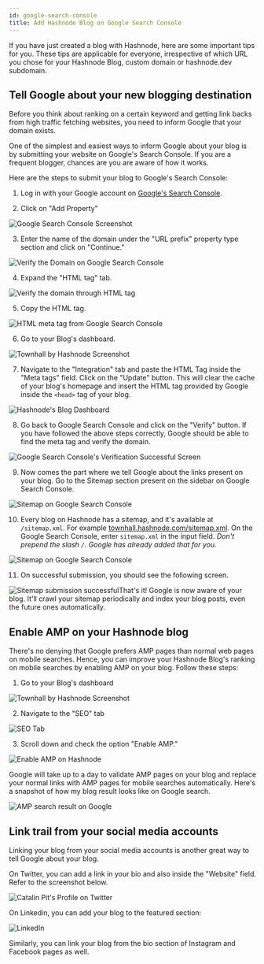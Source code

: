 ```yaml
---
id: google-search-console
title: Add Hashnode Blog on Google Search Console
---
```


If you have just created a blog with Hashnode, here are some important tips for you. These tips are applicable for everyone, irrespective of which URL you chose for your Hashnode Blog, custom domain or hashnode.dev subdomain.

## Tell Google about your new blogging destination

Before you think about ranking on a certain keyword and getting link backs from high traffic fetching websites, you need to inform Google that your domain exists.

One of the simplest and easiest ways to inform Google about your blog is by submitting your website on Google's Search Console. If you are a frequent blogger, chances are you are aware of how it works.

Here are the steps to submit your blog to Google's Search Console:

1.  Log in with your Google account on [Google's Search Console](https://search.google.com/search-console/about).

2.  Click on "Add Property"

![Google Search Console Screenshot](https://cdn.hashnode.com/res/hashnode/image/upload/v1597960215295/o4dwVl5JW.png?auto=compress)

3.  Enter the name of the domain under the "URL prefix" property type section and click on "Continue."
    
![Verify the Domain on Google Search Console](https://cdn.hashnode.com/res/hashnode/image/upload/v1597960261890/Jk-cmVc_M.png?auto=compress)

4.  Expand the "HTML tag" tab.
    
![Verify the domain through HTML tag](https://cdn.hashnode.com/res/hashnode/image/upload/v1597960299064/SomRhoGsb.png?auto=compress)

5.  Copy the HTML tag.

![HTML meta tag from Google Search Console](https://cdn.hashnode.com/res/hashnode/image/upload/v1597960330674/ZQdhu4F2K.png?auto=compress)

6.  Go to your Blog's dashboard.

![Townhall by Hashnode Screenshot](https://cdn.hashnode.com/res/hashnode/image/upload/v1615357422616/_tli8gbNz.png?auto=compress)

7.  Navigate to the "Integration" tab and paste the HTML Tag inside the "Meta tags" field. Click on the "Update" button. This will clear the cache of your blog's homepage and insert the HTML tag provided by Google inside the `<head>` tag of your blog.

![Hashnode's Blog Dashboard](https://cdn.hashnode.com/res/hashnode/image/upload/v1615357496477/H6BxAc1Ba.png?auto=compress)

8.  Go back to Google Search Console and click on the "Verify" button. If you have followed the above steps correctly, Google should be able to find the meta tag and verify the domain.

![Google Search Console's Verification Successful Screen](https://cdn.hashnode.com/res/hashnode/image/upload/v1597960410631/S6rj7rggD_.png?auto=compress)

9.  Now comes the part where we tell Google about the links present on your blog. Go to the Sitemap section present on the sidebar on Google Search Console.

![Sitemap on Google Search Console](https://cdn.hashnode.com/res/hashnode/image/upload/v1597960433879/7d4WUvi1p.png?auto=compress)

10. Every blog on Hashnode has a sitemap, and it's available at `/sitemap.xml`. For example [townhall.hashnode.com/sitemap.xml](https://townhall.hashnode.com/sitemap.xml). On the Google Search Console, enter `sitemap.xml` in the input field. *Don't prepend the slash `/`. Google has already added that for you.*

![Sitemap on Google Search Console](https://cdn.hashnode.com/res/hashnode/image/upload/v1597960460447/Fh_5AgxFT.png?auto=compress)

11. On successful submission, you should see the following screen.

![Sitemap submission successful](https://cdn.hashnode.com/res/hashnode/image/upload/v1597960489075/XLQ--3Qaf.png?auto=compress)That's it! Google is now aware of your blog. It'll crawl your sitemap periodically and index your blog posts, even the future ones automatically.

## Enable AMP on your Hashnode blog

There's no denying that Google prefers AMP pages than normal web pages on mobile searches. Hence, you can improve your Hashnode Blog's ranking on mobile searches by enabling AMP on your blog. Follow these steps:

1.  Go to your Blog's dashboard

![Townhall by Hashnode Screenshot](https://cdn.hashnode.com/res/hashnode/image/upload/v1615357422616/_tli8gbNz.png?auto=compress)

2.  Navigate to the "SEO" tab

![SEO Tab](https://cdn.hashnode.com/res/hashnode/image/upload/v1615357465328/qqcoG0SVu.png?auto=compress)

3.  Scroll down and check the option "Enable AMP."

![Enable AMP on Hashnode](https://cdn.hashnode.com/res/hashnode/image/upload/v1597960590203/sz4_sraRp.png?auto=compress)

Google will take up to a day to validate AMP pages on your blog and replace your normal links with AMP pages for mobile searches automatically. Here's a snapshot of how my blog result looks like on Google search.

![AMP search result on Google](https://cdn.hashnode.com/res/hashnode/image/upload/v1597960615121/mOoOMhxs1.png?auto=compress)

## Link trail from your social media accounts

Linking your blog from your social media accounts is another great way to tell Google about your blog.

On Twitter, you can add a link in your bio and also inside the "Website" field. Refer to the screenshot below.

![Catalin Pit's Profile on Twitter](https://cdn.hashnode.com/res/hashnode/image/upload/v1597960637455/6Xz-3IX_Q.png?auto=compress)

On Linkedin, you can add your blog to the featured section:

![LinkedIn](https://cdn.hashnode.com/res/hashnode/image/upload/v1597960658284/qhHSPl7nY.png?auto=compress)

Similarly, you can link your blog from the bio section of Instagram and Facebook pages as well.